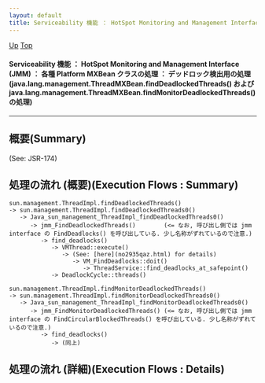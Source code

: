 ```yaml
---
layout: default
title: Serviceability 機能 ： HotSpot Monitoring and Management Interface (JMM) ： 各種 Platform MXBean クラスの処理 ： デッドロック検出用の処理 (java.lang.management.ThreadMXBean.findDeadlockedThreads() および java.lang.management.ThreadMXBean.findMonitorDeadlockedThreads() の処理)  
---
```

[Up](noMz-1isvk.html) [Top](../index.html)

#### Serviceability 機能 ： HotSpot Monitoring and Management Interface (JMM) ： 各種 Platform MXBean クラスの処理 ： デッドロック検出用の処理 (java.lang.management.ThreadMXBean.findDeadlockedThreads() および java.lang.management.ThreadMXBean.findMonitorDeadlockedThreads() の処理)  

--- 
## 概要(Summary)
(See: JSR-174)

## 処理の流れ (概要)(Execution Flows : Summary)
```
sun.management.ThreadImpl.findDeadlockedThreads()
-> sun.management.ThreadImpl.findDeadlockedThreads0()
   -> Java_sun_management_ThreadImpl_findDeadlockedThreads0()
      -> jmm_FindDeadlockedThreads()        (<= なお, 呼び出し側では jmm interface の FindDeadlocks() を呼び出している. 少し名称がずれているので注意.)
         -> find_deadlocks()
            -> VMThread::execute()
               -> (See: [here](no2935qaz.html) for details)
                  -> VM_FindDeadlocks::doit()
                     -> ThreadService::find_deadlocks_at_safepoint()
            -> DeadlockCycle::threads()
```

```
sun.management.ThreadImpl.findMonitorDeadlockedThreads()
-> sun.management.ThreadImpl.findMonitorDeadlockedThreads0()
   -> Java_sun_management_ThreadImpl_findMonitorDeadlockedThreads0()
      -> jmm_FindMonitorDeadlockedThreads() (<= なお, 呼び出し側では jmm interface の FindCircularBlockedThreads() を呼び出している. 少し名称がずれているので注意.)
         -> find_deadlocks()
            -> (同上)
```

## 処理の流れ (詳細)(Execution Flows : Details)







